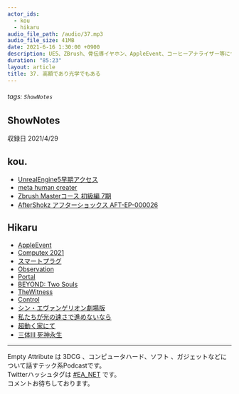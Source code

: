 ```yaml
---
actor_ids:
  - kou
  - hikaru
audio_file_path: /audio/37.mp3
audio_file_size: 41MB
date: 2021-6-16 1:30:00 +0900
description: UE5、ZBrush、骨伝導イヤホン、AppleEvent、コーヒーアナライザー等について話しました。
duration: "85:23"
layout: article
title: 37. 高額であり光学でもある
---
```

###### tags: `ShowNotes`

## ShowNotes
収録日 2021/4/29
## kou.
- [UnrealEngine5早期アクセス](https://www.unrealengine.com/ja/unreal-engine-5?sessionInvalidated=true)
- [meta human creater](https://www.unrealengine.com/ja/digital-humans)
- [Zbrush Masterコース 初級編 7期](https://www.athenaonline.net/blank-3)
- [AfterShokz アフターショックス AFT-EP-000026](https://www.yodobashi.com/product/100000001005901631/?gad1=&gad2=g&gad3=&gad4=452573203341&gad5=581798566832599719&gad6=&gclid=Cj0KCQjwnueFBhChARIsAPu3YkTEc1Nbs7Iqd2tqVyRE8q5h1tTz8-vZUpEE5Q6yqh2xc3eOCxhm2jgaAq1lEALw_wcB&xfr=pla)

## Hikaru
- [AppleEvent](AppleEvent　2021)
- [Computex 2021](https://www.computextaipei.jp)
- [スマートプラグ](https://www.amazon.co.jp/dp/B078HSBNMT/)
- [Observation](https://store.steampowered.com/app/906100/Observation/?l=japanese)
- [Portal](https://store.steampowered.com/app/400/Portal/?l=japanese)
- [BEYOND: Two Souls](https://www.jp.playstation.com/games/beyond-two-souls-ps3/)
- [TheWitness](https://www.jp.playstation.com/games/the-witness-ps4/)
- [Control](https://controlgame.marv.jp)
- [シン・エヴァンゲリオン劇場版](https://www.evangelion.co.jp)
- [私たちが光の速さで進めないなら](https://www.amazon.co.jp/dp/B08P7367Q8/)
- [超動く家にて](https://www.amazon.co.jp/dp/B0915DHBT8/)
- [三体Ⅲ 死神永生](https://www.amazon.co.jp/dp/B0922H5V2N/)

---

Empty Attribute は 3DCG 、コンピュータハード、ソフト 、ガジェットなどについて話すテック系Podcastです。  
Twitterハッシュタグは [#EA_NET](https://twitter.com/intent/tweet?hashtags=EA_Net) です。  
コメントお待ちしております。
